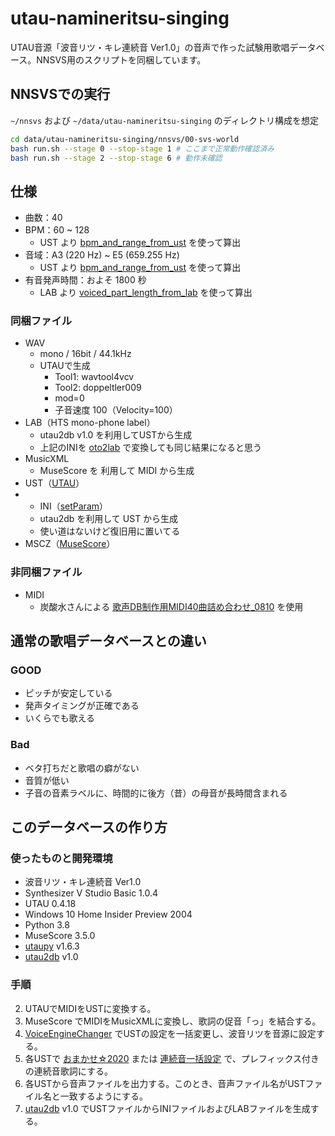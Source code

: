 # utau-namineritsu-singing
UTAU音源「波音リツ・キレ連続音 Ver1.0」の音声で作った試験用歌唱データベース。NNSVS用のスクリプトを同梱しています。

## NNSVSでの実行

`~/nnsvs`  および `~/data/utau-namineritsu-singing` のディレクトリ構成を想定

```sh
cd data/utau-namineritsu-singing/nnsvs/00-svs-world
bash run.sh --stage 0 --stop-stage 1 # ここまで正常動作確認済み
bash run.sh --stage 2 --stop-stage 6 # 動作未確認
```

## 仕様

- 曲数：40
- BPM：60 ~ 128
  - UST より [bpm_and_range_from_ust](https://github.com/oatsu-gh/oto2lab/tree/master/tool/bpm_and_range_from_ust) を使って算出
- 音域：A3 (220 Hz) ~ E5 (659.255 Hz)
  - UST より [bpm_and_range_from_ust](https://github.com/oatsu-gh/oto2lab/tree/master/tool/bpm_and_range_from_ust) を使って算出
- 有音発声時間：およそ 1800 秒
  - LAB より [voiced_part_length_from_lab](https://github.com/oatsu-gh/oto2lab/tree/master/tool/voiced_part_length_from_lab) を使って算出

### 同梱ファイル


- WAV
  - mono / 16bit / 44.1kHz
  - UTAUで生成
    - Tool1: wavtool4vcv
    - Tool2: doppeltler009
    - mod=0
    - 子音速度 100（Velocity=100）
- LAB（HTS mono-phone label）
  - utau2db v1.0 を利用してUSTから生成
  - 上記のINIを [oto2lab](https://github.com/oatsu-gh/oto2lab) で変換しても同じ結果になると思う
- MusicXML
  - MuseScore を 利用して MIDI から生成
- UST（[UTAU](http://utau2008.xrea.jp/)）
- - INI（[setParam](https://osdn.net/users/nwp8861/pf/setParam/files/)）
  - utau2db を利用して UST から生成
  - 使い道はないけど復旧用に置いてる
- MSCZ（[MuseScore](https://musescore.org)）


### 非同梱ファイル

- MIDI
  - 炭酸水さんによる [歌声DB制作用MIDI40曲詰め合わせ_0810](https://twitter.com/tansansuisui/status/1292803278275665921) を使用

## 通常の歌唱データベースとの違い

### GOOD

- ピッチが安定している
- 発声タイミングが正確である
- いくらでも歌える

### Bad

- ベタ打ちだと歌唱の癖がない
- 音質が低い
- 子音の音素ラベルに、時間的に後方（昔）の母音が長時間含まれる

## このデータベースの作り方

### 使ったものと開発環境

- 波音リツ・キレ連続音 Ver1.0
- Synthesizer V Studio Basic 1.0.4
- UTAU 0.4.18
- Windows 10 Home Insider Preview 2004
- Python 3.8
- MuseScore 3.5.0
- [utaupy](https://github.com/oatsu-gh/utaupy) v1.6.3
- [utau2db](https://github.com/oatsu-gh/utau2db) v1.0

### 手順

2. UTAUでMIDIをUSTに変換する。
3. MuseScore でMIDIをMusicXMLに変換し、歌詞の促音「っ」を結合する。
4. [VoiceEngineChanger](https://haruqa.booth.pm/items/1515081) でUSTの設定を一括変更し、波音リツを音源に設定する。
5. 各USTで [おまかせ☆2020](https://twitter.com/maiko3tattun/status/1292117576063922182?s=20) または [連続音一括設定](http://z-server.game.coocan.jp/utau/utautop.html) で、プレフィックス付きの連続音歌詞にする。
6. 各USTから音声ファイルを出力する。このとき、音声ファイル名がUSTファイル名と一致するようにする。
7. [utau2db](https://github.com/oatsu-gh/utau2db) v1.0 でUSTファイルからINIファイルおよびLABファイルを生成する。
